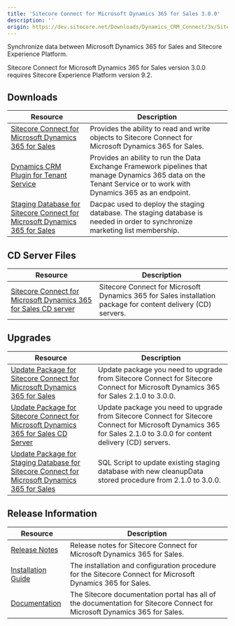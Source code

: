 ```yaml
---
title: 'Sitecore Connect for Microsoft Dynamics 365 for Sales 3.0.0'
description: ''
origin: https://dev.sitecore.net/Downloads/Dynamics_CRM_Connect/3x/Sitecore_Connect_for_Microsoft_Dynamics_365_for_Sales_300.aspx
---
```


Synchronize data between Microsoft Dynamics 365 for Sales and Sitecore Experience Platform.

  <Alert variant='warning' mb={4}>
    <AlertIcon />
    Sitecore Connect for Microsoft Dynamics 365 for Sales version 3.0.0 requires Sitecore Experience Platform version 9.2.
  </Alert>


## Downloads

| Resource                                                                                                                                                                                                                                                                                                                                   | Description                                                                                                                                                       |
| ------------------------------------------------------------------------------------------------------------------------------------------------------------------------------------------------------------------------------------------------------------------------------------------------------------------------------------------ | ----------------------------------------------------------------------------------------------------------------------------------------------------------------- |
| [Sitecore Connect for Microsoft Dynamics 365 for Sales](https://scdp.blob.core.windows.net/downloads/Dynamics%20CRM%20Connect/3x/Sitecore%20Connect%20for%20Microsoft%20Dynamics%20365%20for%20Sales%20300/Secure/Sitecore%20Connect%20for%20Microsoft%20Dynamics%20365%20for%20Sales%203.0.0%20rev.%2001395.zip)                          | Provides the ability to read and write objects to Sitecore Connect for Microsoft Dynamics 365 for Sales.                                                          |
| [Dynamics CRM Plugin for Tenant Service](https://scdp.blob.core.windows.net/downloads/Dynamics%20CRM%20Connect/3x/Sitecore%20Connect%20for%20Microsoft%20Dynamics%20365%20for%20Sales%20300/Secure/Sitecore%20Connect%20for%20Microsoft%20Dynamics%20365%20for%20Sales%20Plugin%20for%20Tenant%20Service%203.0.0%20rev.%2001395.scwdp.zip) | Provides an ability to run the Data Exchange Framework pipelines that manage Dynamics 365 data on the Tenant Service or to work with Dynamics 365 as an endpoint. |
| [Staging Database for Sitecore Connect for Microsoft Dynamics 365 for Sales](https://scdp.blob.core.windows.net/downloads/Dynamics%20CRM%20Connect/3x/Sitecore%20Connect%20for%20Microsoft%20Dynamics%20365%20for%20Sales%20300/Secure/Sitecore.DataExchange.Staging.dacpac)                                                               | Dacpac used to deploy the staging database. The staging database is needed in order to synchronize marketing list membership.                                     |

## CD Server Files

| Resource                                                                                                                                                                                                                                                                                                                                  | Description                                                                                                   |
| ----------------------------------------------------------------------------------------------------------------------------------------------------------------------------------------------------------------------------------------------------------------------------------------------------------------------------------------- | ------------------------------------------------------------------------------------------------------------- |
| [Sitecore Connect for Microsoft Dynamics 365 for Sales CD server](https://scdp.blob.core.windows.net/downloads/Dynamics%20CRM%20Connect/3x/Sitecore%20Connect%20for%20Microsoft%20Dynamics%20365%20for%20Sales%20300/Secure/Sitecore%20Connect%20for%20Microsoft%20Dynamics%20365%20for%20Sales%20CD%20Server%203.0.0%20rev.%2001395.zip) | Sitecore Connect for Microsoft Dynamics 365 for Sales installation package for content delivery (CD) servers. |

## Upgrades

| Resource                                                                                                                                                                                                                                                                                                                                                                               | Description                                                                                                                                                          |
| -------------------------------------------------------------------------------------------------------------------------------------------------------------------------------------------------------------------------------------------------------------------------------------------------------------------------------------------------------------------------------------- | -------------------------------------------------------------------------------------------------------------------------------------------------------------------- |
| [Update Package for Sitecore Connect for Microsoft Dynamics 365 for Sales](<https://scdp.blob.core.windows.net/downloads/Dynamics%20CRM%20Connect/3x/Sitecore%20Connect%20for%20Microsoft%20Dynamics%20365%20for%20Sales%20300/Secure/Sitecore%20Connect%20for%20Microsoft%20Dynamics%20365%20for%20Sales%203.0.0%20rev.%2001395%20(update%20package).update>)                         | Update package you need to upgrade from Sitecore Connect for Sitecore Connect for Microsoft Dynamics 365 for Sales 2.1.0 to 3.0.0.                                   |
| [Update Package for Sitecore Connect for Microsoft Dynamics 365 for Sales CD Server](<https://scdp.blob.core.windows.net/downloads/Dynamics%20CRM%20Connect/3x/Sitecore%20Connect%20for%20Microsoft%20Dynamics%20365%20for%20Sales%20300/Secure/Sitecore%20Connect%20for%20Microsoft%20Dynamics%20365%20for%20Sales%20CD%20Server%203.0.0%20rev.%2001395%20(update%20package).update>) | Update package you need to upgrade from Sitecore Connect for Sitecore Connect for Microsoft Dynamics 365 for Sales 2.1.0 to 3.0.0 for content delivery (CD) servers. |
| [Update Package for Staging Database for Sitecore Connect for Microsoft Dynamics 365 for Sales](https://scdp.blob.core.windows.net/downloads/Dynamics%20CRM%20Connect/3x/Sitecore%20Connect%20for%20Microsoft%20Dynamics%20365%20for%20Sales%20300/Secure/Upgrade%20Sitecore%20DataExchange%20Staging%20Database.sql)                                                                  | SQL Script to update existing staging database with new cleanupData stored procedure from 2.1.0 to 3.0.0.                                                            |

## Release Information

| Resource                                                                                                                                                                                                                                  | Description                                                                                                               |
| ----------------------------------------------------------------------------------------------------------------------------------------------------------------------------------------------------------------------------------------- | ------------------------------------------------------------------------------------------------------------------------- |
| [Release Notes](/downloads/Dynamics_CRM_Connect/3x/Sitecore_Connect_for_Microsoft_Dynamics_365_for_Sales_300/Release_Notes)                                                                                                               | Release notes for Sitecore Connect for Microsoft Dynamics 365 for Sales.                                                  |
| [Installation Guide](https://scdp.blob.core.windows.net/downloads/Dynamics%20CRM%20Connect/3x/Sitecore%20Connect%20for%20Microsoft%20Dynamics%20365%20for%20Sales%20300/Secure/Sitecore_Connect_for_Microsoft_Dynamics_3_0_Instal-en.pdf) | The installation and configuration procedure for the Sitecore Connect for Microsoft Dynamics 365 for Sales.               |
| [Documentation](https://doc.sitecore.com/developers/dynamics-crm-connect/30/sitecore-connect-for-microsoft-dynamics-365-for-sales/en/index-en.html)                                                                                       | The Sitecore documentation portal has all of the documentation for Sitecore Connect for Microsoft Dynamics 365 for Sales. |
